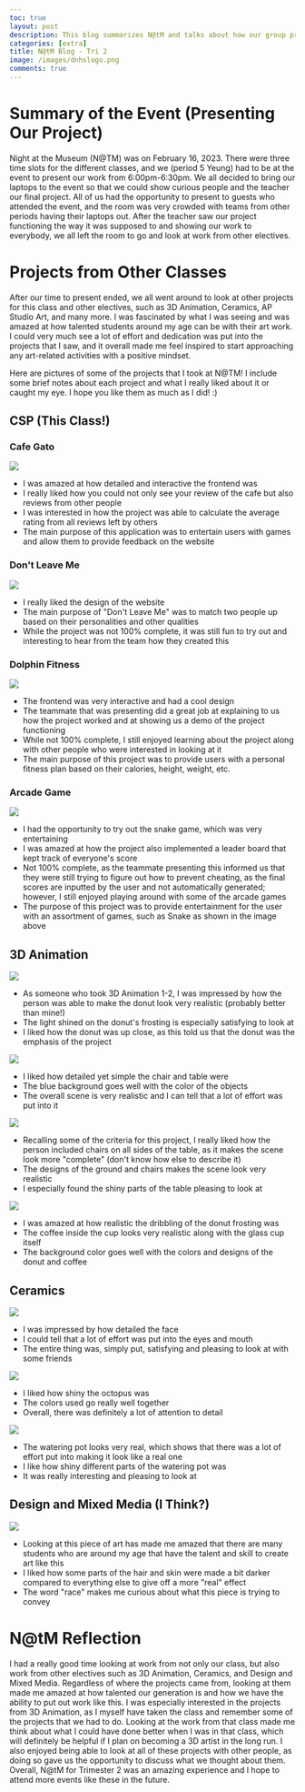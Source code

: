```yaml
---
toc: true
layout: post
description: This blog summarizes N@tM and talks about how our group presented our work to fellow students and the teacher. It also goes into a little detail on how we looked at art work from other electives.
categories: [extra]
title: N@tM Blog - Tri 2
image: /images/dnhslogo.png
comments: true
--- 
```


# Summary of the Event (Presenting Our Project)
Night at the Museum (N@TM) was on February 16, 2023. There were three time slots for the different classes, and we (period 5 Yeung) had to be at the event to present our work from 6:00pm-6:30pm. We all decided to bring our laptops to the event so that we could show curious people and the teacher our final project. All of us had the opportunity to present to guests who attended the event, and the room was very crowded with teams from other periods having their laptops out. After the teacher saw our project functioning the way it was supposed to and showing our work to everybody, we all left the room to go and look at work from other electives.

# Projects from Other Classes
After our time to present ended, we all went around to look at other projects for this class and other electives, such as 3D Animation, Ceramics, AP Studio Art, and many more. I was fascinated by what I was seeing and was amazed at how talented students around my age can be with their art work. I could very much see a lot of effort and dedication was put into the projects that I saw, and it overall made me feel inspired to start approaching any art-related activities with a positive mindset.

Here are pictures of some of the projects that I took at N@TM! I include some brief notes about each project and what I really liked about it or caught my eye. I hope you like them as much as I did! :)

## CSP (This Class!)

### Cafe Gato

![]({{site.baseurl}}/images/IMG_7650.png)

- I was amazed at how detailed and interactive the frontend was 
- I really liked how you could not only see your review of the cafe but also reviews from other people
- I was interested in how the project was able to calculate the average rating from all reviews left by others
- The main purpose of this application was to entertain users with games and allow them to provide feedback on the website

### Don't Leave Me

![]({{site.baseurl}}/images/IMG_7652.png)

- I really liked the design of the website
- The main purpose of "Don't Leave Me" was to match two people up based on their personalities and other qualities
- While the project was not 100% complete, it was still fun to try out and interesting to hear from the team how they created this

### Dolphin Fitness

![]({{site.baseurl}}/images/IMG_7654.png)

- The frontend was very interactive and had a cool design 
- The teammate that was presenting did a great job at explaining to us how the project worked and at showing us a demo of the project functioning
- While not 100% complete, I still enjoyed learning about the project along with other people who were interested in looking at it
- The main purpose of this project was to provide users with a personal fitness plan based on their calories, height, weight, etc.


### Arcade Game

![]({{site.baseurl}}/images/IMG_7656.png)

- I had the opportunity to try out the snake game, which was very entertaining
- I was amazed at how the project also implemented a leader board that kept track of everyone's score
- Not 100% complete, as the teammate presenting this informed us that they were still trying to figure out how to prevent cheating, as the final scores are inputted by the user and not automatically generated; however, I still enjoyed playing around with some of the arcade games
- The purpose of this project was to provide entertainment for the user with an assortment of games, such as Snake as shown in the image above

## 3D Animation

![]({{site.baseurl}}/images/IMG_7657.png)

- As someone who took 3D Animation 1-2, I was impressed by how the person was able to make the donut look very realistic (probably better than mine!)
- The light shined on the donut's frosting is especially satisfying to look at
- I liked how the donut was up close, as this told us that the donut was the emphasis of the project

![]({{site.baseurl}}/images/IMG_7658.png)

- I liked how detailed yet simple the chair and table were
- The blue background goes well with the color of the objects
- The overall scene is very realistic and I can tell that a lot of effort was put into it

![]({{site.baseurl}}/images/IMG_7659.png)

- Recalling some of the criteria for this project, I really liked how the person included chairs on all sides of the table, as it makes the scene look more "complete" (don't know how else to describe it)
- The designs of the ground and chairs makes the scene look very realistic
- I especially found the shiny parts of the table pleasing to look at

![]({{site.baseurl}}/images/IMG_7666.png)

- I was amazed at how realistic the dribbling of the donut frosting was
- The coffee inside the cup looks very realistic along with the glass cup itself
- The background color goes well with the colors and designs of the donut and coffee

## Ceramics

![]({{site.baseurl}}/images/IMG_7662.png)

- I was impressed by how detailed the face
- I could tell that a lot of effort was put into the eyes and mouth
- The entire thing was, simply put, satisfying and pleasing to look at with some friends

![]({{site.baseurl}}/images/IMG_7663.png)

- I liked how shiny the octopus was 
- The colors used go really well together
- Overall, there was definitely a lot of attention to detail 

![]({{site.baseurl}}/images/IMG_7664.png)

- The watering pot looks very real, which shows that there was a lot of effort put into making it look like a real one
- I like how shiny different parts of the watering pot was
- It was really interesting and pleasing to look at 

## Design and Mixed Media (I Think?)

![]({{site.baseurl}}/images/IMG_7665.png)

- Looking at this piece of art has made me amazed that there are many students who are around my age that have the talent and skill to create art like this
- I liked how some parts of the hair and skin were made a bit darker compared to everything else to give off a more "real" effect
- The word "race" makes me curious about what this piece is trying to convey


# N@tM Reflection

I had a really good time looking at work from not only our class, but also work from other electives such as 3D Animation, Ceramics, and Design and Mixed Media. Regardless of where the projects came from, looking at them made me amazed at how talented our generation is and how we have the ability to put out work like this. I was especially interested in the projects from 3D Animation, as I myself have taken the class and remember some of the projects that we had to do. Looking at the work from that class made me think about what I could have done better when I was in that class, which will definitely be helpful if I plan on becoming a 3D artist in the long run. I also enjoyed being able to look at all of these projects with other people, as doing so gave us the opportunity to discuss what we thought about them. Overall, N@tM for Trimester 2 was an amazing experience and I hope to attend more events like these in the future. 









